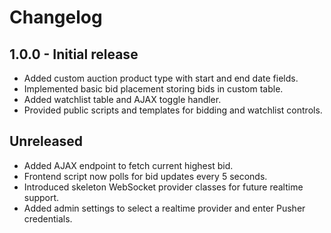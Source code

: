 # Changelog

## 1.0.0 - Initial release
- Added custom auction product type with start and end date fields.
- Implemented basic bid placement storing bids in custom table.
- Added watchlist table and AJAX toggle handler.
- Provided public scripts and templates for bidding and watchlist controls.

## Unreleased
- Added AJAX endpoint to fetch current highest bid.
- Frontend script now polls for bid updates every 5 seconds.
- Introduced skeleton WebSocket provider classes for future realtime support.
- Added admin settings to select a realtime provider and enter Pusher credentials.

